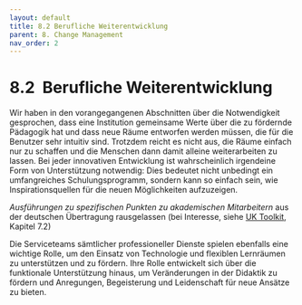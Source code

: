 ```yaml
---
layout: default
title: 8.2 Berufliche Weiterentwicklung
parent: 8. Change Management
nav_order: 2
---
```


# 8.2  Berufliche Weiterentwicklung

Wir haben in den vorangegangenen Abschnitten über die Notwendigkeit
gesprochen, dass eine Institution gemeinsame Werte über die zu fördernde
Pädagogik hat und dass neue Räume entworfen werden müssen, die für die
Benutzer sehr intuitiv sind. Trotzdem reicht es nicht aus, die Räume
einfach nur zu schaffen und die Menschen dann damit alleine
weiterarbeiten zu lassen. Bei jeder innovativen Entwicklung ist
wahrscheinlich irgendeine Form von Unterstützung notwendig: Dies
bedeutet nicht unbedingt ein umfangreiches Schulungsprogramm, sondern
kann so einfach sein, wie Inspirationsquellen für die neuen
Möglichkeiten aufzuzeigen.

*Ausführungen zu spezifischen Punkten zu akademischen Mitarbeitern* aus der deutschen Übertragung rausgelassen (bei Interesse, siehe [UK Toolkit](https://www.ucisa.ac.uk/learningspace), Kapitel 7.2)

Die Serviceteams sämtlicher professioneller Dienste spielen ebenfalls
eine wichtige Rolle, um den Einsatz von Technologie und flexiblen
Lernräumen zu unterstützen und zu fördern. Ihre Rolle entwickelt sich
über die funktionale Unterstützung hinaus, um Veränderungen in der
Didaktik zu fördern und Anregungen, Begeisterung und Leidenschaft für
neue Ansätze zu bieten.
